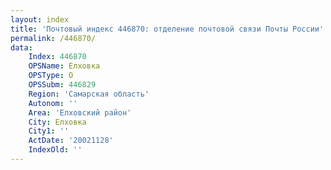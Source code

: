 ```yaml
---
layout: index
title: 'Почтовый индекс 446870: отделение почтовой связи Почты России'
permalink: /446870/
data:
    Index: 446870
    OPSName: Елховка
    OPSType: О
    OPSSubm: 446829
    Region: 'Самарская область'
    Autonom: ''
    Area: 'Елховский район'
    City: Елховка
    City1: ''
    ActDate: '20021128'
    IndexOld: ''
---
```

